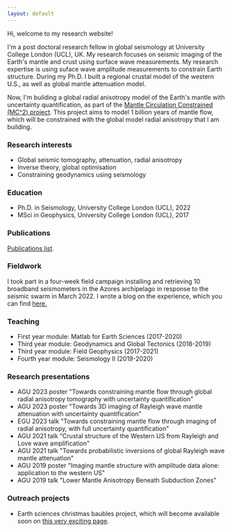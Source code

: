 ```yaml
---
layout: default
---
```


Hi, welcome to my research website!

I'm a post doctoral research fellow in global seismology at University College London (UCL), UK. My research focuses on seismic imaging of the Earth's mantle and crust using surface wave measurements. My research expertise is using suface wave amplitude measurements to constrain Earth structure. During my Ph.D. I built a regional crustal model of the western U.S., as well as global mantle attenuation model. 

Now, I'm building a global radial anisotropy model of the Earth's mantle with uncertainty quantification, as part of the <a href="https://www.cardiff.ac.uk/research/explore/find-a-project/view/2592859-mc2-mantle-circulation-constrained" target="_blank">Mantle Circulation Constrained (MC^2) project</a>. This project aims to model 1 billion years of mantle flow, which will be constrained with the global model radial anisotropy that I am building. 

### Research interests

* Global seismic tomography, attenuation, radial anisotropy
* Inverse theory, global optimisation
* Constraining geodynamics using seismology

### Education

* Ph.D. in Seismology, University College London (UCL), 2022
* MSci in Geophysics, University College London (UCL), 2017

### Publications

[Publications list](./papers.html).

### Fieldwork

I took part in a four-week field campaign installing and retrieving 10 broadband seismometers in the Azores archipelago in response to the seismic swarm in March 2022. I wrote a blog on the experience, which you can find <a href="https://blogs.egu.eu/divisions/sm/2023/01/09/azores-seismic-deployment-2022/" target="_blank">here.</a>

### Teaching

* First year module: Matlab for Earth Sciences (2017-2020)
* Third year module: Geodynamics and Global Tectonics (2018-2019)
* Third year module: Field Geophysics (2017-2021)
* Fourth year module: Seismology II (2019-2020)

### Research presentations

* AGU 2023 poster "Towards constraining mantle flow through global radial anisotropy tomography with uncertainty quantification"
* AGU 2023 poster "Towards 3D imaging of Rayleigh wave mantle attenuation with uncertainty quantification"
* EGU 2023 talk "Towards constraining mantle flow through imaging of radial anisotropy, with full uncertainty quantification"
* AGU 2021 talk "Crustal structure of the Western US from Rayleigh and Love wave amplification"
* AGU 2021 talk "Towards probabilistic inversions of global Rayleigh wave mantle attenuation"
* AGU 2019 poster "Imaging mantle structure with amplitude data alone: application to the western US"
* AGU 2019 talk "Lower Mantle Anisotropy Beneath Subduction Zones"

### Outreach projects

* Earth sciences christmas baubles project, which will become available soon on [this very exciting page](./another-page.html).